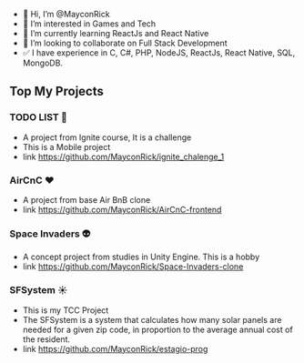 - 👋 Hi, I’m @MayconRick
- 👀 I’m interested in Games and Tech
- 🌱 I’m currently learning ReactJs and React Native
- 💞️ I’m looking to collaborate on Full Stack Development
-  :white_check_mark:   I have experience in C, C#, PHP, NodeJS, ReactJs, React Native, SQL, MongoDB. 

<!---
MayconRick/MayconRick is a ✨ special ✨ repository because its `README.md` (this file) appears on your GitHub profile.
You can click the Preview link to take a look at your changes.
--->

## Top My Projects

 ### TODO LIST :purple_heart:
 - A project from Ignite course, It is a challenge 
 - This is a Mobile project
 - link https://github.com/MayconRick/ignite_chalenge_1
 
 ### AirCnC :heart:
 - A project from base Air BnB clone
 - link https://github.com/MayconRick/AirCnC-frontend
 
 ### Space Invaders :alien:
 - A concept project from studies in Unity Engine. This is a hobby 
 - link https://github.com/MayconRick/Space-Invaders-clone
 
 ### SFSystem :sunny:
 - This is my TCC Project 
 - The SFSystem is a system that calculates how many solar panels are needed for a given zip code, 
   in proportion to the average annual cost of the resident.
 - link https://github.com/MayconRick/estagio-prog
